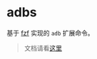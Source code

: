 # adbs

基于 [fzf](https://github.com/junegunn/fzf) 实现的 `adb` 扩展命令。

> 文档请看[这里](https://zpp0196.me/2020/11/01/android-adbs/)

